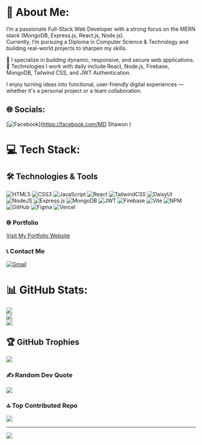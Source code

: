 # 💫 About Me:

I’m a passionate Full-Stack Web Developer with a strong focus on the MERN stack (MongoDB, Express.js, React.js, Node.js).  
Currently, I’m pursuing a Diploma in Computer Science & Technology and building real-world projects to sharpen my skills.

🚀 I specialize in building dynamic, responsive, and secure web applications.  
🔧 Technologies I work with daily include React, Node.js, Firebase, MongoDB, Tailwind CSS, and JWT Authentication.

I enjoy turning ideas into functional, user-friendly digital experiences — whether it's a personal project or a team collaboration.


## 🌐 Socials:
[![Facebook](https://img.shields.io/badge/Facebook-%231877F2.svg?logo=Facebook&logoColor=white)](https://facebook.com/MD Shawon ) 

# 💻 Tech Stack:
## 🛠️ Technologies & Tools

![HTML5](https://img.shields.io/badge/html5-%23E34F26.svg?style=for-the-badge&logo=html5&logoColor=white) 
![CSS3](https://img.shields.io/badge/css3-%231572B6.svg?style=for-the-badge&logo=css3&logoColor=white) 
![JavaScript](https://img.shields.io/badge/javascript-%23323330.svg?style=for-the-badge&logo=javascript&logoColor=%23F7DF1E) 
![React](https://img.shields.io/badge/react-%2320232a.svg?style=for-the-badge&logo=react&logoColor=%2361DAFB) 
![TailwindCSS](https://img.shields.io/badge/tailwindcss-%2338B2AC.svg?style=for-the-badge&logo=tailwind-css&logoColor=white) 
![DaisyUI](https://img.shields.io/badge/daisyui-5A0EF8?style=for-the-badge&logo=daisyui&logoColor=white)
![NodeJS](https://img.shields.io/badge/node.js-6DA55F?style=for-the-badge&logo=node.js&logoColor=white) 
![Express.js](https://img.shields.io/badge/express.js-%23404d59.svg?style=for-the-badge&logo=express&logoColor=white)
![MongoDB](https://img.shields.io/badge/MongoDB-%234ea94b.svg?style=for-the-badge&logo=mongodb&logoColor=white)
![JWT](https://img.shields.io/badge/JWT-black?style=for-the-badge&logo=JSON%20web%20tokens) 
![Firebase](https://img.shields.io/badge/firebase-a08021?style=for-the-badge&logo=firebase&logoColor=ffcd34)
![Vite](https://img.shields.io/badge/vite-%23646CFF.svg?style=for-the-badge&logo=vite&logoColor=white) 
![NPM](https://img.shields.io/badge/NPM-%23CB3837.svg?style=for-the-badge&logo=npm&logoColor=white)
![GitHub](https://img.shields.io/badge/github-%23121011.svg?style=for-the-badge&logo=github&logoColor=white)
![Figma](https://img.shields.io/badge/figma-%23F24E1E.svg?style=for-the-badge&logo=figma&logoColor=white)
![Vercel](https://img.shields.io/badge/vercel-%23000000.svg?style=for-the-badge&logo=vercel&logoColor=white)


### 🌐 Portfolio  
[Visit My Portfolio Website](https://luxury-crisp-b8374b.netlify.app/)  

### 📞 Contact Me
[![Gmail](https://img.shields.io/badge/Gmail-D14836?style=for-the-badge&logo=gmail&logoColor=white)](mailto:shawon505214@gmail.com)



# 📊 GitHub Stats:
![](https://github-readme-stats.vercel.app/api?username=shawonkhan1&theme=dark&hide_border=false&include_all_commits=false&count_private=false)<br/>
![](https://nirzak-streak-stats.vercel.app/?user=shawonkhan1&theme=dark&hide_border=false)<br/>
![](https://github-readme-stats.vercel.app/api/top-langs/?username=shawonkhan1&theme=dark&hide_border=false&include_all_commits=false&count_private=false&layout=compact)

## 🏆 GitHub Trophies
![](https://github-profile-trophy.vercel.app/?username=shawonkhan1&theme=radical&no-frame=false&no-bg=true&margin-w=4)

### ✍️ Random Dev Quote
![](https://quotes-github-readme.vercel.app/api?type=horizontal&theme=radical)

### 🔝 Top Contributed Repo
![](https://github-contributor-stats.vercel.app/api?username=shawonkhan1&limit=5&theme=dark&combine_all_yearly_contributions=true)

---
[![](https://visitcount.itsvg.in/api?id=shawonkhan1&icon=0&color=0)](https://visitcount.itsvg.in)

<!-- Proudly created with GPRM ( https://gprm.itsvg.in ) -->
